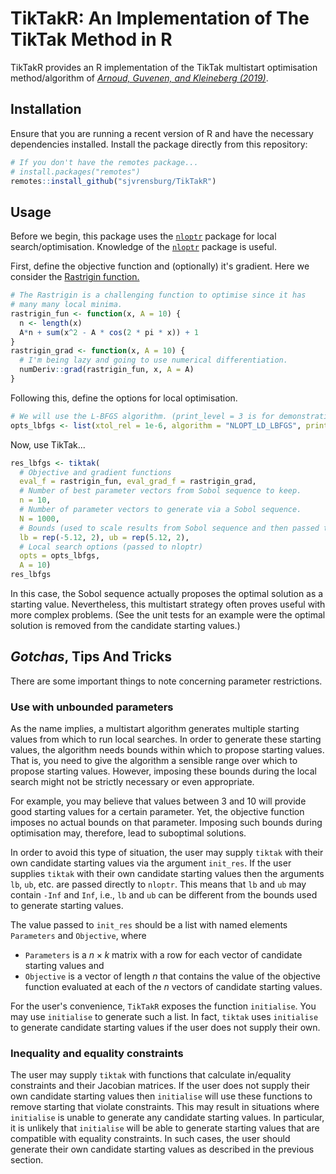 # TikTakR: An Implementation of The TikTak Method in R

TikTakR provides an R implementation of the TikTak multistart optimisation method/algorithm of [_Arnoud, Guvenen, and Kleineberg (2019)_](https://www.nber.org/system/files/working_papers/w26340/w26340.pdf).

## Installation

Ensure that you are running a recent version of R and have the necessary dependencies installed. Install the package directly from this repository:

```r
# If you don't have the remotes package...
# install.packages("remotes")
remotes::install_github("sjvrensburg/TikTakR")
```

## Usage

Before we begin, this package uses the [`nloptr`](https://astamm.github.io/nloptr/index.html) package for local search/optimisation. Knowledge of the [`nloptr`](https://astamm.github.io/nloptr/index.html) package is useful.

First, define the objective function and (optionally) it's gradient. Here we consider the [Rastrigin function.](https://en.wikipedia.org/wiki/Rastrigin_function)
```r
# The Rastrigin is a challenging function to optimise since it has
# many many local minima.
rastrigin_fun <- function(x, A = 10) {
  n <- length(x)
  A*n + sum(x^2 - A * cos(2 * pi * x)) + 1
}
rastrigin_grad <- function(x, A = 10) {
  # I'm being lazy and going to use numerical differentiation.
  numDeriv::grad(rastrigin_fun, x, A = A)
}
```
Following this, define the options for local optimisation.
```r
# We will use the L-BFGS algorithm. (print_level = 3 is for demonstration purposes)
opts_lbfgs <- list(xtol_rel = 1e-6, algorithm = "NLOPT_LD_LBFGS", print_level = 3)
```
Now, use TikTak...
```r
res_lbfgs <- tiktak(
  # Objective and gradient functions
  eval_f = rastrigin_fun, eval_grad_f = rastrigin_grad,
  # Number of best parameter vectors from Sobol sequence to keep.
  n = 10,
  # Number of parameter vectors to generate via a Sobol sequence.
  N = 1000,
  # Bounds (used to scale results from Sobol sequence and then passed to nloptr)
  lb = rep(-5.12, 2), ub = rep(5.12, 2),
  # Local search options (passed to nloptr)
  opts = opts_lbfgs,
  A = 10)
res_lbfgs
```
In this case, the Sobol sequence actually proposes the optimal solution as a starting value. Nevertheless, this multistart strategy often proves useful with more complex problems. (See the unit tests for an example were the optimal solution is removed from the candidate starting values.)

## _Gotchas_, Tips And Tricks

There are some important things to note concerning parameter restrictions.

### Use with unbounded parameters

As the name implies, a multistart algorithm generates multiple starting values from which to run local searches. In order to generate these starting values, the algorithm needs bounds within which to propose starting values. That is, you need to give the algorithm a sensible range over which to propose starting values. However, imposing these bounds during the local search might not be strictly necessary or even appropriate.

For example, you may believe that values between 3 and 10 will provide good starting values for a certain parameter. Yet, the objective function imposes no actual bounds on that parameter. Imposing such bounds during optimisation may, therefore, lead to suboptimal solutions.

In order to avoid this type of situation, the user may supply `tiktak` with their own candidate starting values via the argument `init_res`. If the user supplies `tiktak` with their own candidate starting values then the arguments `lb`, `ub`, etc. are passed directly to `nloptr`. This means that `lb` and `ub` may contain `-Inf` and  `Inf`, i.e., `lb` and `ub` can be different from the bounds used to generate starting values.

The value passed to `init_res` should be a list with named elements `Parameters` and `Objective`, where
  
  - `Parameters` is a $n \times k$ matrix with a row for each vector of candidate starting values and
  - `Objective` is a vector of length $n$ that contains the value of the objective function evaluated at each of the $n$ vectors of candidate starting values.

For the user's convenience, `TikTakR` exposes the function `initialise`. You may use `initialise` to generate such a list. In fact, `tiktak` uses `initialise` to generate candidate starting values if the user does not supply their own.

### Inequality and equality constraints

The user may supply `tiktak` with functions that calculate in/equality constraints and their Jacobian matrices. If the user does not supply their own candidate starting values then `initialise` will use these functions to remove starting that violate constraints. This may result in situations where `initialise` is unable to generate any candidate starting values. In particular, it is unlikely that `initialise` will be able to generate starting values that are compatible with equality constraints. In such cases, the user should generate their own candidate starting values as described in the previous section.











